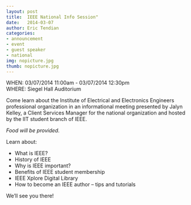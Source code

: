 ```yaml
---
layout: post
title:  IEEE National Info Session"
date:   2014-03-07
author: Eric Tendian
categories: 
- announcement
- event
- guest speaker
- national
img: nopicture.jpg
thumb: nopicture.jpg
---
```


WHEN: 03/07/2014 11:00am - 03/07/2014 12:30pm<br>
WHERE: Siegel Hall Auditorium

Come learn about the Institute of Electrical and Electronics Engineers professional organization in an informational meeting presented by Jalyn Kelley, a Client Services Manager for the national organization and hosted by the IIT student branch of IEEE.

_Food will be provided._

Learn about:

*   What is IEEE?
*   History of IEEE
*   Why is IEEE important?
*   Benefits of IEEE student membership
*   IEEE Xplore Digital Library
*   How to become an IEEE author – tips and tutorials

We’ll see you there!
